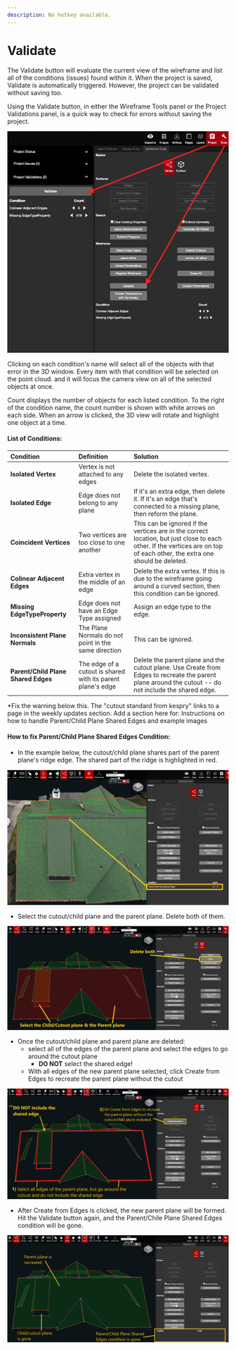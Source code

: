 ```yaml
---
description: No hotkey available.
---
```


# Validate

The Validate button will evaluate the current view of the wireframe and list all of the conditions \(issues\) found within it. When the project is saved, Validate is automatically triggered. However, the project can be validated without saving too. 

Using the Validate button, in either the Wireframe Tools panel or the Project Validations panel, is a quick way to check for errors without saving the project. 

![](../../.gitbook/assets/validate%20%281%29.png)

Clicking on each condition's name will select all of the objects with that error in the 3D window. Every item with that condition will be selected on the point cloud. and it will focus the camera view on all of the selected objects at once. 

Count displays the number of objects for each listed condition. To the right of the condition name, the count number is shown with white arrows on each side. When an arrow is clicked, the 3D view will rotate and highlight one object at a time.

#### List of Conditions:

| **Condition** | Definition | Solution |
| :--- | :--- | :--- |
| **Isolated Vertex** | Vertex is not attached to any edges | Delete the isolated vertex. |
| **Isolated Edge** | Edge does not belong to any plane | If it's an extra edge, then delete it. If it's an edge that's connected to a missing plane, then reform the plane. |
| **Coincident Vertices** | Two vertices are too close to one another | This can be ignored if the vertices are in the correct location, but just close to each other. If the vertices are on top of each other, the extra one should be deleted. |
| **Colinear Adjacent Edges** | Extra vertex in the middle of an edge | Delete the extra vertex. If this is due to the wireframe going around a curved section, then this condition can be ignored. |
| **Missing EdgeTypeProperty** | Edge does not have an Edge Type assigned | Assign an edge type to the edge. |
| **Inconsistent Plane Normals** | The Plane Normals do not point in the same direction | This can be ignored. |
| **Parent/Child Plane Shared Edges** | The edge of a cutout is shared with its parent plane's edge | Delete the parent plane and the cutout plane. Use Create from Edges to recreate the parent plane around the cutout -- do not include the shared edge. |

\*Fix the warning below this. The "cutout standard from kespry" links to a page in the weekly updates section. Add a section here for: Instructions on how to handle Parent/Child Plane Shared Edges and example images

#### How to fix Parent/Child Plane Shared Edges Condition:

* In the example below, the cutout/child plane shares part of the parent plane's ridge edge. The shared part of the ridge is highlighted in red.

![Parent/Child Plane Shared Edges condition with the shared edge highlighted](../../.gitbook/assets/parent-child-plane-shared-edge.png)

* Select the cutout/child plane and the parent plane. Delete both of them.

![Select cutout/child plane and parent plane; delete both](../../.gitbook/assets/53167-select-parent-and-child-plane-to-delete.png)

* Once the cutout/child plane and parent plane are deleted:
  * select all of the edges of the parent plane and select the edges to go around the cutout plane
    * **DO NOT** select the shared edge!
  * With all edges of the new parent plane selected, click Create from Edges to recreate the parent plane without the cutout

![Select all edges of new parent plane and click Create from Edges](../../.gitbook/assets/53167-recreate-plane-from-selected-edges.png)

* After Create from Edges is clicked, the new parent plane will be formed. Hit the Validate button again, and the Parent/Chile Plane Shared Edges condition will be gone.

![](../../.gitbook/assets/53167-parent-plane-recreated-and-error-gone.png)

